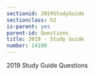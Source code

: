 ```yaml
---
sectionid: 2019StudyGuide
sectionclass: h2
is-parent: yes
parent-id: Questions
title: 2019 - Study Guide
number: 14100
---
```


2019 Study Guide Questions